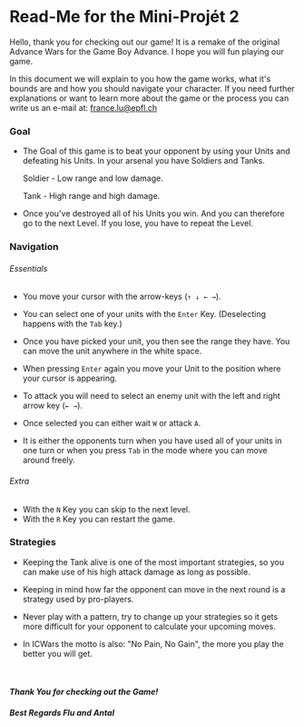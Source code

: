 # Read-Me for the Mini-Projét 2
Hello, thank you for checking out our game! It is a remake of the 
original Advance Wars for the Game Boy Advance. I hope you will fun 
playing our game. 

In this document we will explain to you how the game works, what it's 
bounds are and how you should navigate your character. 
If you need further explanations or want to learn more about the game or the 
process you can write us an e-mail at: france.lu@epfl.ch

### Goal

- The Goal of this game is to beat your opponent by using your Units and defeating his Units. In your arsenal you have Soldiers and Tanks.


    Soldier -   Low range and low damage.
    
    Tank    -   High range and high damage.


- Once you've destroyed all of his Units you win. And you can therefore go to the next Level. If you lose, you have to repeat
the Level. 


### Navigation
###### Essentials

- You move your cursor with the arrow-keys (```↑ ↓ ← →```).

- You can select one of your units with the ```Enter``` Key. (Deselecting happens with the ```Tab``` key.)

- Once you have picked your unit, you then see the range they have. You can move the unit anywhere in the white space.

- When pressing ```Enter``` again you move your Unit to the position where your cursor is appearing.

- To attack you will need to select an enemy unit with the left and right arrow key (```← →```).

- Once selected you can either wait ```W``` or attack ```A```.

- It is either the opponents turn when you have used all of your units in one turn or when 
you press ```Tab``` in the mode where you can move around freely.


###### Extra

- With the ```N``` Key you can skip to the next level.
- With the ```R``` Key you can restart the game.


### Strategies

- Keeping the Tank alive is one of the most important strategies, so you can make use of his high attack damage
as long as possible.

- Keeping in mind how far the opponent can move in the next round is a strategy used by pro-players.

- Never play with a pattern, try to change up your strategies so it gets more difficult for your opponent to 
calculate your upcoming moves.

- In ICWars the motto is also: "No Pain, No Gain", the more you play the better you will get. 

&nbsp;
#### ***Thank You for checking out the Game!***
#### ***Best Regards ___Flu___ and ___Antal___***

